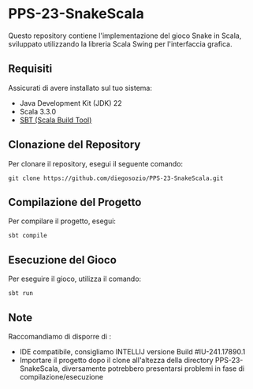 # PPS-23-SnakeScala

Questo repository contiene l'implementazione del gioco Snake in Scala, sviluppato utilizzando la libreria Scala Swing per l'interfaccia grafica.

## Requisiti

Assicurati di avere installato sul tuo sistema:

- Java Development Kit (JDK) 22
- Scala 3.3.0
- [SBT (Scala Build Tool)](https://www.scala-sbt.org/download.html)

## Clonazione del Repository

Per clonare il repository, esegui il seguente comando:

```
git clone https://github.com/diegosozio/PPS-23-SnakeScala.git
```

## Compilazione del Progetto
Per compilare il progetto, esegui:
```
sbt compile 
```
## Esecuzione del Gioco
Per eseguire il gioco, utilizza il comando:
```
sbt run
```
## Note
Raccomandiamo di disporre di : 

- IDE compatibile, consigliamo INTELLIJ versione Build #IU-241.17890.1
- Importare il progetto dopo il clone all'altezza della directory PPS-23-SnakeScala, diversamente potrebbero presentarsi problemi in fase di compilazione/esecuzione 
